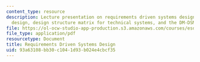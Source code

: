 ```yaml
---
content_type: resource
description: Lecture presentation on requirements driven systems design, axiomatic
  design, design structure matrix for technical systems, and the DM-DSM method.
file: https://ol-ocw-studio-app-production.s3.amazonaws.com/courses/esd-33-systems-engineering-summer-2010/93a63108bb30c1041d93b024e4cbcf35_MITESD_33SUM10_lec06.pdf
file_type: application/pdf
resourcetype: Document
title: Requirements Driven Systems Design
uid: 93a63108-bb30-c104-1d93-b024e4cbcf35
---
```

